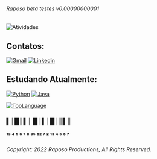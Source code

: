 ###### Raposo beta testes v0.00000000001

![Atividades](https://github-readme-stats.vercel.app/api?username=FallNAF&show_icons=true&&locale=pt-br&theme=swift&)

<!-- Padrão para inserção badges:
[![NomedoBadge](link do badge, layout, icone)](link para onde o badge irá direcionar)
[![Youtube](linkIconeYoutube)](SiteDoMeuYoutube) [![]()]()
-->

## Contatos:
[![Gmail](https://img.shields.io/badge/Gmail-D14836?style=for-the-badge&logo=gmail&logoColor=white)](mailto:bvsdamasceno@gmail.com)
[![Linkedin](https://img.shields.io/badge/LinkedIn-0077B5?style=for-the-badge&logo=linkedin&logoColor=white)]()

## Estudando Atualmente:
[![Python](https://img.shields.io/badge/Python-14354C?style=for-the-badge&logo=python&logoColor=white)]()
[![Java](https://img.shields.io/badge/Java-ED8B00?style=for-the-badge&logo=java&logoColor=white)]()

[![TopLanguage](https://github-readme-stats.vercel.app/api/top-langs/?username={FallNAF}&theme=blue-green)]()


### ▌│█║▌│ █║▌│█│║▌║
#### ¹³ ⁴ ⁵ ⁶ ⁷ ⁸   ³⁵ ⁶² ⁷   ² ¹³ ⁴ ⁵ ⁶ ⁷

###### Copyright: 2022 Raposo Productions, All Rights Reserved.
